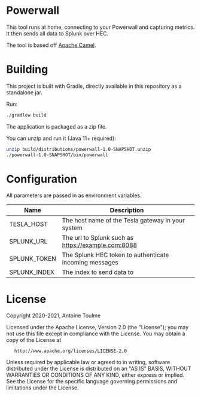 # Powerwall

This tool runs at home, connecting to your Powerwall and capturing metrics.
It then sends all data to Splunk over HEC.

The tool is based off [Apache Camel](https://camel.apache.org).

# Building

This project is built with Gradle, directly available in this repository as a standalone jar.

Run:
```bash
./gradlew build
```

The application is packaged as a zip file.

You can unzip and run it (Java 11+ required):

```bash
unzip build/distributions/powerwall-1.0-SNAPSHOT.unzip
./powerwall-1.0-SNAPSHOT/bin/powerwall
```

# Configuration
All parameters are passed in as environment variables.

| Name         | Description                                            |
|--------------|--------------------------------------------------------|
| TESLA_HOST   | The host name of the Tesla gateway in your system      |
| SPLUNK_URL   | The url to Splunk such as https://example.com:8088     |
| SPLUNK_TOKEN | The Splunk HEC token to authenticate incoming messages |
| SPLUNK_INDEX | The index to send data to                              |

# License
Copyright 2020-2021, Antoine Toulme

Licensed under the Apache License, Version 2.0 (the "License");
you may not use this file except in compliance with the License.
You may obtain a copy of the License at

       http://www.apache.org/licenses/LICENSE-2.0

Unless required by applicable law or agreed to in writing, software
distributed under the License is distributed on an "AS IS" BASIS,
WITHOUT WARRANTIES OR CONDITIONS OF ANY KIND, either express or implied.
See the License for the specific language governing permissions and
limitations under the License.